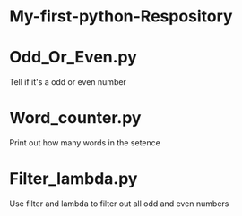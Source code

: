 # My-first-python-Respository

# Odd_Or_Even.py
Tell if it's a odd or even number
# Word_counter.py
Print out how many words in the setence
# Filter_lambda.py
Use filter and lambda to filter out all odd and even numbers

